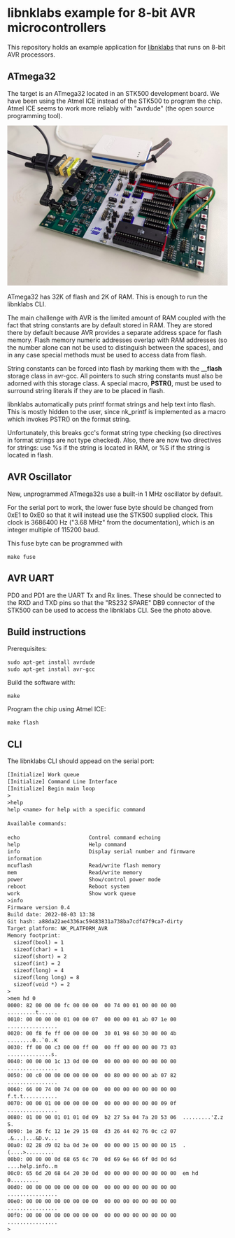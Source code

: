 # libnklabs example for 8-bit AVR microcontrollers

This repository holds an example application for
[libnklabs](https://github.com/nklabs/libnklabs) that runs on 8-bit AVR
processors.

## ATmega32

The target is an ATmega32 located in an STK500 development board.  We have
been using the Atmel ICE instead of the STK500 to program the chip.  Atmel
ICE seems to work more reliably with "avrdude" (the open source programming
tool).

![STK500 with ATmega32](doc/stk500.png)

ATmega32 has 32K of flash and 2K of RAM.  This is enough to run the
libnklabs CLI.

The main challenge with AVR is the limited amount of RAM coupled with the
fact that string constants are by default stored in RAM.  They are stored
there by default because AVR provides a separate address space for flash
memory.  Flash memory numeric addresses overlap with RAM addresses (so the
number alone can not be used to distinguish between the spaces), and in any
case special methods must be used to access data from flash.

String constants can be forced into flash by marking them with the
__\_\_flash__ storage class in avr-gcc.  All pointers to such string
constants must also be adorned with this storage class.  A special macro,
__PSTR()__, must be used to surround string literals if they are to be
placed in flash.

libnklabs automatically puts printf format strings and help text into flash. 
This is mostly hidden to the user, since nk_printf is implemented as a macro
which invokes PSTR() on the format string.

Unfortunately, this breaks gcc's format string type checking (so directives
in format strings are not type checked).  Also, there are now two directives
for strings: use %s if the string is located in RAM, or %S if the string is
located in flash.

## AVR Oscillator

New, unprogrammed ATmega32s use a built-in 1 MHz oscillator by default.

For the serial port to work, the lower fuse byte should be changed from 0xE1
to 0xE0 so that it will instead use the STK500 supplied clock.  This clock
is 3686400 Hz ("3.68 MHz" from the documentation), which is an integer
multiple of 115200 baud.

This fuse byte can be programmed with

	make fuse

## AVR UART

PD0 and PD1 are the UART Tx and Rx lines.  These should be connected to the
RXD and TXD pins so that the "RS232 SPARE" DB9 connector of the STK500 can
be used to access the libnklabs CLI.  See the photo above.

## Build instructions

Prerequisites:

	sudo apt-get install avrdude
	sudo apt-get install avr-gcc

Build the software with:

	make

Program the chip using Atmel ICE:

	make flash

## CLI

The libnklabs CLI should appead on the serial port:

~~~~
[Initialize] Work queue
[Initialize] Command Line Interface
[Initialize] Begin main loop
>
>help
help <name> for help with a specific command

Available commands:

echo                      Control command echoing
help                      Help command
info                      Display serial number and firmware information
mcuflash                  Read/write flash memory
mem                       Read/write memory
power                     Show/control power mode
reboot                    Reboot system
work                      Show work queue
>info
Firmware version 0.4
Build date: 2022-08-03 13:38
Git hash: a88da22ae4336ac59483831a738ba7cdf47f9ca7-dirty
Target platform: NK_PLATFORM_AVR
Memory footprint:
  sizeof(bool) = 1
  sizeof(char) = 1
  sizeof(short) = 2
  sizeof(int) = 2
  sizeof(long) = 4
  sizeof(long long) = 8
  sizeof(void *) = 2
>
>mem hd 0
0000: 82 00 00 00 fc 00 00 00  00 74 00 01 00 00 00 00  .........t......
0010: 00 00 00 00 01 00 00 07  00 00 00 01 ab 07 1e 00  ................
0020: 00 f8 fe ff 00 00 00 00  30 01 98 60 30 00 00 4b  ........0..`0..K
0030: ff 00 00 c3 00 00 ff 00  00 ff 00 00 00 00 73 03  ..............s.
0040: 00 00 00 1c 13 0d 00 00  00 00 00 00 00 00 00 00  ................
0050: 00 c0 00 00 00 00 00 00  00 80 00 00 00 ab 07 82  ................
0060: 66 00 74 00 74 00 00 00  00 00 00 00 00 00 00 00  f.t.t...........
0070: 00 00 01 00 00 00 00 00  00 00 00 00 00 00 09 0f  ................
0080: 01 00 90 01 01 01 0d 09  b2 27 5a 04 7a 20 53 06  .........'Z.z S.
0090: 1e 26 fc 12 1e 29 15 08  d3 26 44 02 76 0c c2 07  .&...)...&D.v...
00a0: 02 28 d9 02 ba 0d 3e 00  00 00 00 15 00 00 00 15  .(....>.........
00b0: 00 00 00 0d 68 65 6c 70  0d 69 6e 66 6f 0d 0d 6d  ....help.info..m
00c0: 65 6d 20 68 64 20 30 0d  00 00 00 00 00 00 00 00  em hd 0.........
00d0: 00 00 00 00 00 00 00 00  00 00 00 00 00 00 00 00  ................
00e0: 00 00 00 00 00 00 00 00  00 00 00 00 00 00 00 00  ................
00f0: 00 00 00 00 00 00 00 00  00 00 00 00 00 00 00 00  ................
>
~~~~
